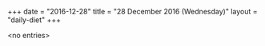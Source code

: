 +++
date = "2016-12-28"
title = "28 December 2016 (Wednesday)"
layout = "daily-diet"
+++

<p>&lt;no entries&gt;</p>